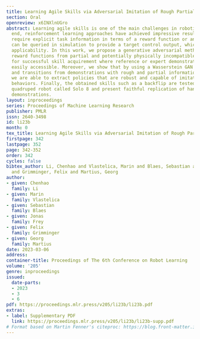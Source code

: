 ```yaml
---
title: Learning Agile Skills via Adversarial Imitation of Rough Partial Demonstrations
section: Oral
openreview: x6INXlnUGro
abstract: Learning agile skills is one of the main challenges in robotics. To this
  end, reinforcement learning approaches have achieved impressive results. These methods
  require explicit task information in terms of a reward function or an expert that
  can be queried in simulation to provide a target control output, which limits their
  applicability. In this work, we propose a generative adversarial method for inferring
  reward functions from partial and potentially physically incompatible demonstrations
  for successful skill acquirement where reference or expert demonstrations are not
  easily accessible. Moreover, we show that by using a Wasserstein GAN formulation
  and transitions from demonstrations with rough and partial information as input,
  we are able to extract policies that are robust and capable of imitating demonstrated
  behaviors. Finally, the obtained skills such as a backflip are tested on an agile
  quadruped robot called Solo 8 and present faithful replication of hand-held human
  demonstrations.
layout: inproceedings
series: Proceedings of Machine Learning Research
publisher: PMLR
issn: 2640-3498
id: li23b
month: 0
tex_title: Learning Agile Skills via Adversarial Imitation of Rough Partial Demonstrations
firstpage: 342
lastpage: 352
page: 342-352
order: 342
cycles: false
bibtex_author: Li, Chenhao and Vlastelica, Marin and Blaes, Sebastian and Frey, Jonas
  and Grimminger, Felix and Martius, Georg
author:
- given: Chenhao
  family: Li
- given: Marin
  family: Vlastelica
- given: Sebastian
  family: Blaes
- given: Jonas
  family: Frey
- given: Felix
  family: Grimminger
- given: Georg
  family: Martius
date: 2023-03-06
address:
container-title: Proceedings of The 6th Conference on Robot Learning
volume: '205'
genre: inproceedings
issued:
  date-parts:
  - 2023
  - 3
  - 6
pdf: https://proceedings.mlr.press/v205/li23b/li23b.pdf
extras:
- label: Supplementary PDF
  link: https://proceedings.mlr.press/v205/li23b/li23b-supp.pdf
# Format based on Martin Fenner's citeproc: https://blog.front-matter.io/posts/citeproc-yaml-for-bibliographies/
---
```

